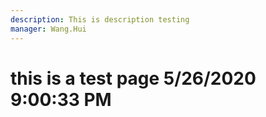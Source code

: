 ```yaml
---
description: This is description testing
manager: Wang.Hui
---
```

# this is a test page 5/26/2020 9:00:33 PM